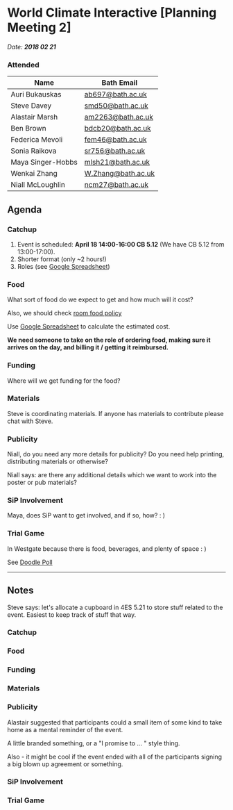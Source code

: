 # World Climate Interactive [Planning Meeting 2]

_Date: **2018 02 21**_

### Attended

|Name |Bath Email|
|--|--|
| Auri Bukauskas | ab697@bath.ac.uk |
| Steve Davey | smd50@bath.ac.uk |
| Alastair Marsh | am2263@bath.ac.uk |
| Ben Brown | bdcb20@bath.ac.uk |
| Federica Mevoli | fem46@bath.ac.uk |
| Sonia Raikova | sr756@bath.ac.uk |
| Maya Singer-Hobbs | mlsh21@bath.ac.uk |
| Wenkai Zhang | W.Zhang@bath.ac.uk |
| Niall McLoughlin | ncm27@bath.ac.uk |

## Agenda

### Catchup

1. Event is scheduled: **April 18 14:00-16:00 CB 5.12** (We have CB 5.12 from 13:00-17:00).
2. Shorter format (only ~2 hours!)
3. Roles (see [Google Spreadsheet](https://docs.google.com/spreadsheets/d/1R17N4lF4La5fZJ8VGqeBig48MHRJgRMLmvZigt6J-to/edit#gid=0))

### Food

What sort of food do we expect to get and how much will it cost?

Also, we should check [room food policy](http://www.bath.ac.uk/timetable/Food%20and%20drink%20policy.pdf)

Use  [Google Spreadsheet](https://docs.google.com/spreadsheets/d/1R17N4lF4La5fZJ8VGqeBig48MHRJgRMLmvZigt6J-to/edit#gid=0) to calculate the estimated cost.

**We need someone to take on the role of ordering food, making sure it arrives on the day, and billing it / getting it reimbursed.**

### Funding 

Where will we get funding for the food?

### Materials

Steve is coordinating materials. If anyone has materials to contribute please chat with Steve.


### Publicity

Niall, do you need any more details for publicity? Do you need help printing,  distributing materials or otherwise?

Niall says: are there any additional details which we want to work into the poster or pub materials?

### SiP Involvement

Maya, does SiP want to get involved, and if so, how? : )

### Trial Game

In Westgate because there is food, beverages, and plenty of space : )

See [Doodle Poll](https://doodle.com/poll/ym3dxr5uxys5766b)

---

## Notes

Steve says: let's allocate a cupboard in 4ES 5.21 to store stuff related to the event. Easiest to keep track of stuff that way.

### Catchup

### Food

### Funding 

### Materials

### Publicity

Alastair suggested that participants could a small item of some kind to take home as a mental reminder of the event. 

A little branded something, or a "I promise to ... " style thing.

Also - it might be cool if the event ended with all of the participants signing a big blown up agreement or something. 

### SiP Involvement

### Trial Game

